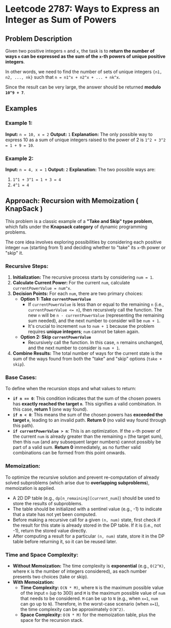 
# Leetcode 2787: Ways to Express an Integer as Sum of Powers

## Problem Description

Given two positive integers `n` and `x`, the task is to **return the number of ways `n` can be expressed as the sum of the `x`-th powers of unique positive integers**.

In other words, we need to find the number of sets of unique integers `{n1, n2, ..., nk}` such that `n = n1^x + n2^x + ... + nk^x`.

Since the result can be very large, the answer should be returned **modulo `10^9 + 7`**.

## Examples

### Example 1:

**Input:** `n = 10, x = 2`
**Output:** `1`
**Explanation:** The only possible way to express 10 as a sum of unique integers raised to the power of 2 is `1^2 + 3^2 = 1 + 9 = 10`.

### Example 2:

**Input:** `n = 4, x = 1`
**Output:** `2`
**Explanation:** The two possible ways are:
1.  `1^1 + 3^1 = 1 + 3 = 4`
2.  `4^1 = 4`

## Approach: Recursion with Memoization ( KnapSack )

This problem is a classic example of a **"Take and Skip" type problem**, which falls under the **Knapsack category** of dynamic programming problems.

The core idea involves exploring possibilities by considering each positive integer `num` (starting from 1) and deciding whether to "take" its `x`-th power or "skip" it.

### Recursive Steps:

1.  **Initialization:** The recursive process starts by considering `num = 1`.
2.  **Calculate Current Power:** For the current `num`, calculate `currentPowerValue = num^x`.
3.  **Decision Points:** For each `num`, there are two primary choices:
    *   **Option 1: Take `currentPowerValue`**
        *   If `currentPowerValue` is less than or equal to the remaining `n` (i.e., `currentPowerValue <= n`), then recursively call the function. The new `n` will be `n - currentPowerValue` (representing the remaining sum needed), and the next number to consider will be `num + 1`.
        *   It's crucial to increment `num` to `num + 1` because the problem requires **unique integers**; `num` cannot be taken again.
    *   **Option 2: Skip `currentPowerValue`**
        *   Recursively call the function. In this case, `n` remains unchanged, and the next number to consider is `num + 1`.
4.  **Combine Results:** The total number of ways for the current state is the sum of the ways found from both the "take" and "skip" options (`take + skip`).

### Base Cases:

To define when the recursion stops and what values to return:

*   **`if n == 0`**: This condition indicates that the sum of the chosen powers has **exactly reached the target `n`**. This signifies a valid combination. In this case, **return 1** (one way found).
*   **`if n < 0`**: This means the sum of the chosen powers has **exceeded the target `n`**, leading to an invalid path. **Return 0** (no valid way found through this path).
*   **`if currentPowerValue > n`**: This is an optimization. If the `x`-th power of the current `num` is already greater than the remaining `n` (the target sum), then this `num` (and any subsequent larger numbers) cannot possibly be part of a valid sum. **Return 0** immediately, as no further valid combinations can be formed from this point onwards.

### Memoization:

To optimize the recursive solution and prevent re-computation of already solved subproblems (which arise due to **overlapping subproblems**), memoization is applied.

*   A 2D DP table (e.g., `dp[n_remaining][current_num]`) should be used to store the results of subproblems.
*   The table should be initialized with a sentinel value (e.g., -1) to indicate that a state has not yet been computed.
*   Before making a recursive call for a given `(n, num)` state, first check if the result for this state is already stored in the DP table. If it is (i.e., not -1), return the stored value directly.
*   After computing a result for a particular `(n, num)` state, store it in the DP table before returning it, so it can be reused later.

### Time and Space Complexity:

*   **Without Memoization:** The time complexity is **exponential** (e.g., `O(2^K)`, where `K` is the number of integers considered), as each number presents two choices (take or skip).
*   **With Memoization:**
    *   **Time Complexity:** `O(N * M)`, where `N` is the maximum possible value of the input `n` (up to 300) and `M` is the maximum possible value of `num` that needs to be considered. `M` can be up to `N` (e.g., when `x=1`, `num` can go up to `N`). Therefore, in the worst-case scenario (when `x=1`), the time complexity can be approximately `O(N^2)`.
    *   **Space Complexity:** `O(N * M)` for the memoization table, plus the space for the recursion stack.


```
